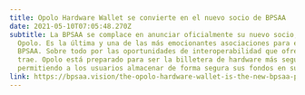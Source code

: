 ```yaml
---
title: Opolo Hardware Wallet se convierte en el nuevo socio de BPSAA
date: 2021-05-10T07:05:48.270Z
subtitle: La BPSAA se complace en anunciar oficialmente su nuevo socio,
  Opolo. Es la última y una de las más emocionantes asociaciones para el
  BPSAA. Sobre todo por las oportunidades de interoperabilidad que ofrece
  trae. Opolo está preparado para ser la billetera de hardware más segura en cripto,
  permitiendo a los usuarios almacenar de forma segura sus fondos en su hardware personalizado.
link: https://bpsaa.vision/the-opolo-hardware-wallet-is-the-new-bpsaa-partner
---
```

